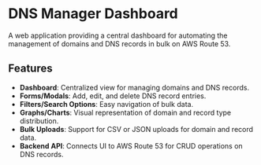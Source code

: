 # DNS Manager Dashboard

A web application providing a central dashboard for automating the management of domains and DNS records in bulk on AWS Route 53.

## Features

- **Dashboard**: Centralized view for managing domains and DNS records.
- **Forms/Modals**: Add, edit, and delete DNS record entries.
- **Filters/Search Options**: Easy navigation of bulk data.
- **Graphs/Charts**: Visual representation of domain and record type distribution.
- **Bulk Uploads**: Support for CSV or JSON uploads for domain and record data.
- **Backend API**: Connects UI to AWS Route 53 for CRUD operations on DNS records.

